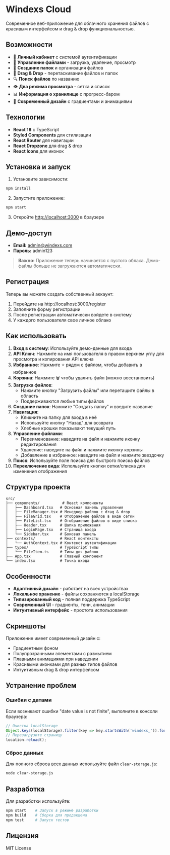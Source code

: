 # Windexs Cloud

Современное веб-приложение для облачного хранения файлов с красивым интерфейсом и drag & drop функциональностью.

## Возможности

- 🔐 **Личный кабинет** с системой аутентификации
- 📁 **Управление файлами** - загрузка, удаление, просмотр
- 📂 **Создание папок** и организация файлов
- 🎯 **Drag & Drop** - перетаскивание файлов и папок
- 🔍 **Поиск файлов** по названию
- 👁️ **Два режима просмотра** - сетка и список
- 📊 **Информация о хранилище** с прогресс-баром
- 🎨 **Современный дизайн** с градиентами и анимациями

## Технологии

- **React 18** с TypeScript
- **Styled Components** для стилизации
- **React Router** для навигации
- **React Dropzone** для drag & drop
- **React Icons** для иконок

## Установка и запуск

1. Установите зависимости:
```bash
npm install
```

2. Запустите приложение:
```bash
npm start
```

3. Откройте [http://localhost:3000](http://localhost:3000) в браузере

## Демо-доступ

- **Email:** admin@windexs.com
- **Пароль:** admin123

> **Важно:** Приложение теперь начинается с пустого облака. Демо-файлы больше не загружаются автоматически.

## Регистрация

Теперь вы можете создать собственный аккаунт:
1. Перейдите на http://localhost:3000/register
2. Заполните форму регистрации
3. После регистрации автоматически войдете в систему
4. У каждого пользователя свое личное облако

## Как использовать

1. **Вход в систему**: Используйте демо-данные для входа
2. **API Ключ**: Нажмите на имя пользователя в правом верхнем углу для просмотра и копирования API ключа
3. **Избранное**: Нажмите ⭐ рядом с файлом, чтобы добавить в избранное
4. **Корзина**: Нажмите 🗑️ чтобы удалить файл (можно восстановить)
5. **Загрузка файлов**: 
   - Нажмите кнопку "Загрузить файлы" или перетащите файлы в область
   - Поддерживаются любые типы файлов
3. **Создание папок**: Нажмите "Создать папку" и введите название
4. **Навигация**: 
   - Кликните на папку для входа в неё
   - Используйте кнопку "Назад" для возврата
   - Хлебные крошки показывают текущий путь
5. **Управление файлами**:
   - Переименование: наведите на файл и нажмите иконку редактирования
   - Удаление: наведите на файл и нажмите иконку корзины
   - Добавление в избранное: наведите на файл и нажмите звездочку
6. **Поиск**: Используйте поле поиска для быстрого поиска файлов
7. **Переключение вида**: Используйте кнопки сетки/списка для изменения отображения

## Структура проекта

```
src/
├── components/          # React компоненты
│   ├── Dashboard.tsx   # Основная панель управления
│   ├── FileManager.tsx # Менеджер файлов с drag & drop
│   ├── FileGrid.tsx    # Отображение файлов в виде сетки
│   ├── FileList.tsx    # Отображение файлов в виде списка
│   ├── Header.tsx      # Шапка приложения
│   ├── LoginPage.tsx   # Страница входа
│   └── Sidebar.tsx     # Боковая панель
├── contexts/           # React контексты
│   └── AuthContext.tsx # Контекст аутентификации
├── types/              # TypeScript типы
│   └── FileItem.ts     # Типы для файлов
├── App.tsx             # Главный компонент
└── index.tsx           # Точка входа
```

## Особенности

- **Адаптивный дизайн** - работает на всех устройствах
- **Локальное хранение** - файлы сохраняются в localStorage
- **Типизированный код** - полная поддержка TypeScript
- **Современный UI** - градиенты, тени, анимации
- **Интуитивный интерфейс** - простота использования

## Скриншоты

Приложение имеет современный дизайн с:
- Градиентным фоном
- Полупрозрачными элементами с размытием
- Плавными анимациями при наведении
- Красивыми иконками для разных типов файлов
- Интуитивным drag & drop интерфейсом

## Устранение проблем

### Ошибки с датами
Если возникают ошибки "date value is not finite", выполните в консоли браузера:
```javascript
// Очистка localStorage
Object.keys(localStorage).filter(key => key.startsWith('windexs_')).forEach(key => localStorage.removeItem(key));
// Перезагрузите страницу
location.reload();
```

### Сброс данных
Для полного сброса всех данных используйте файл `clear-storage.js`:
```bash
node clear-storage.js
```

## Разработка

Для разработки используйте:
```bash
npm start    # Запуск в режиме разработки
npm build    # Сборка для продакшена
npm test     # Запуск тестов
```

## Лицензия

MIT License
